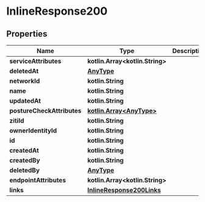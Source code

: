 
# InlineResponse200

## Properties
Name | Type | Description | Notes
------------ | ------------- | ------------- | -------------
**serviceAttributes** | **kotlin.Array&lt;kotlin.String&gt;** |  | 
**deletedAt** | [**AnyType**](.md) |  | 
**networkId** | **kotlin.String** |  | 
**name** | **kotlin.String** |  | 
**updatedAt** | **kotlin.String** |  | 
**postureCheckAttributes** | [**kotlin.Array&lt;AnyType&gt;**](AnyType.md) |  | 
**zitiId** | **kotlin.String** |  | 
**ownerIdentityId** | **kotlin.String** |  | 
**id** | **kotlin.String** |  | 
**createdAt** | **kotlin.String** |  | 
**createdBy** | **kotlin.String** |  | 
**deletedBy** | [**AnyType**](.md) |  | 
**endpointAttributes** | **kotlin.Array&lt;kotlin.String&gt;** |  | 
**links** | [**InlineResponse200Links**](InlineResponse200Links.md) |  | 



